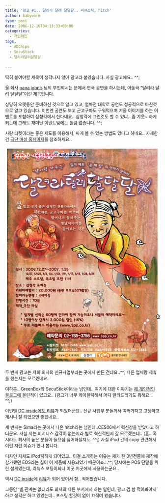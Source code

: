 ```yaml
---
title: '광고 #1.. 달려라 달려 달달달.. 씨큐스틱, hitch'
author: babyworm
type: post
date: 2006-12-16T04:13:33+00:00
categories:
  - 개인적인
tags:
  - ADChips
  - SecuStick
  - 달려라달려달달달

---
```

딱히 붙여야할 제목이 생각나지 않아 광고라 붙였습니다. 사실 광고에요.. ^^;

울 회사 <A href="http://masil.biz/gyongsu/" target=_blank>papa john&#8217;s</A> 님의 부인되시는 분께서 연극 공연을 하시는데, 아동극 &#8220;달려라 달려 달달달&#8221;이란 제목입니다.

상당히 오랫동안 준비하신 것으로 알고 있고, 얼마전 대학로 공연도 성공적으로 마친것으로 알고 있습니다.
이번엔 공연도 보고 군고구마도 구워먹으며 겨울 이야기를 하는 이벤트를 포함하여 삼청각에서 한다네요..
삼청각에 그런것도 할 수 있냐.. 좀 갸웃~ 하게 되는데 그래도 재미난 이벤트임에는 틀림 없습니다. ^^;

사랑 티켓이라는 좋은 제도를 이용해서, 싸게 볼 수 있는 방법도 있다고 하네요.. 자세한건 <A href="http://masil.biz/" target=_blank>극단 마실 홈페이지</A>를 참조하세요..

![달려라 달려 달달달의 삼청동 공연 포스터](featured_poster.jpg)

두 번째 광고는 저희 회사의 신규사업부라는 곳에서 만든 건데요..^^;
다른 업체랑 제휴를 했는지는 모르겠네요..

여하튼.. GreenBox와 SecuStick이라는 넘인데.. 여기에 대한 이야기는 <A href="http://babyworm.tistory.com/16" target=_blank>제 개인적인 블로그에 </A>올린적이 있고요.. (광고가 너무 케이블틱해서 어디 알려드리기도 뭐해요.. ^^;)

이번엔 <A href="http://dcinside.com/webdc/goods/review.php?pid=7101&cc1=60&cc2=0&cc3=0" target=_blank>DC inside에도 리뷰</A>가 되었더군요..
신규 사업부 분들께서 여러가지고 고생하고 계시니 잘 되었으면 좋겠네요..

세 번째는 Sima라는 곳에서 나온 hitch라는 넘인데..CES06에서 혁신상을 받았다고 하더군요.
사실 저는 비지니스 감각이 없는지라 별로 혁신적인지 잘 모르겠는데.. (흠.. 혹시라도 회사의 높은 분들이 들으심 싫어하실지도..^^;) 사실 iPod 간의 copy 관련해서 이런 저런 이슈가 있나 봅니다.

디자인 자체도 iPod틱하게 되어있고..
이걸 소개하는 이유는 제가 한 3년전쯤에 제작에 참가했던 EOS라는 칩이 이 제품에 사용되었기 때문이죠&#8230;^^;
당시에는 POS 단말을 위한 설계였는데, 리눅스 포팅이되니 이곳 저곳에서 사용하는군요..

역시 <A href="http://dcinside.com/webdc/goods/review.php?pid=7084&cc1=60&cc2=0&cc3=0" target=_blank>DC inside</A>에 <A href="http://dcinside.com/webdc/goods/review.php?pid=7084&cc1=60&cc2=0&cc3=0" target=_blank>리뷰</A>가 되어 있어서 함.. 적어봤습니다.

그동안 &#8216;별 관계는 없더라도 회사의 다른 부서에서 하는 일인데, 광고 겸 함 적어봐야지&#8217; 하고 생각은 하고 있었는데.. 포스팅 할것이 없어 끄적여 봤습니다.
